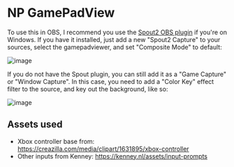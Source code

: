 # NP GamePadView

To use this in OBS, I recommend you use the [Spout2 OBS plugin](https://github.com/Off-World-Live/obs-spout2-plugin) if you're on Windows.
If you have it installed, just add a new "Spout2 Capture" to your sources, select the gamepadviewer, and set "Composite Mode" to default:

![image](https://github.com/user-attachments/assets/30fea879-8937-499b-8ccf-58bb4b4487f9)

If you do not have the Spout plugin, you can still add it as a "Game Capture" or "Window Capture".
In this case, you need to add a "Color Key" effect filter to the source, and key out the background, like so:

![image](https://github.com/user-attachments/assets/16766969-a9dc-4eb2-892e-1631a5d4079c)

## Assets used

- Xbox controller base from: https://creazilla.com/media/clipart/1631895/xbox-controller
- Other inputs from Kenney: https://kenney.nl/assets/input-prompts
